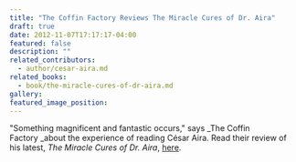 ```yaml
---
title: "The Coffin Factory Reviews The Miracle Cures of Dr. Aira"
draft: true
date: 2012-11-07T17:17:17-04:00
featured: false
description: ""
related_contributors:
  - author/cesar-aira.md
related_books:
  - book/the-miracle-cures-of-dr-aira.md
gallery:
featured_image_position: 
---
```


"Something magnificent and fantastic occurs," says _The Coffin Factory _about the experience of reading César Aira. Read their review of his latest, _The Miracle Cures of Dr. Aira_, [here](http://thecoffinfactory.com/review-the-miracle-cures-of-dr-aira-by-cesar-aira/).

